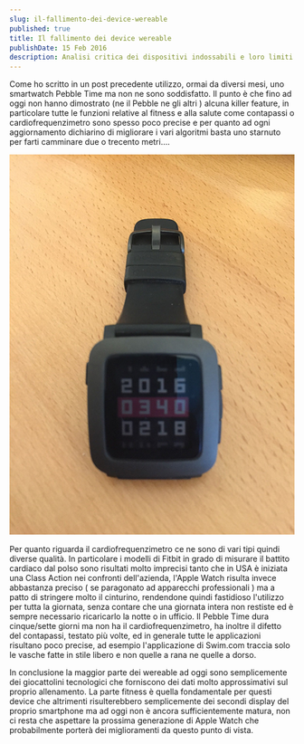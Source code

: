 ```yaml
---
slug: il-fallimento-dei-device-wereable
published: true
title: Il fallimento dei device wereable
publishDate: 15 Feb 2016
description: Analisi critica dei dispositivi indossabili e loro limiti attuali
---
```


Come ho scritto in un post precedente utilizzo, ormai da diversi mesi, uno smartwatch Pebble Time ma non ne sono soddisfatto. Il punto è che fino ad oggi non hanno dimostrato (ne il Pebble ne gli altri ) alcuna killer feature, in particolare tutte le funzioni relative al fitness e alla salute come contapassi o cardiofrequenzimetro sono spesso poco precise e per quanto ad ogni aggiornamento dichiarino di migliorare i vari algoritmi basta uno starnuto per farti camminare due o trecento metri....

<!--more-->

![Pebble Time](../assets/PebbleTime.JPG)

Per quanto riguarda il cardiofrequenzimetro ce ne sono di vari tipi quindi diverse qualità. In particolare i modelli di Fitbit in grado di misurare il battito cardiaco dal polso sono risultati molto imprecisi tanto che in USA è iniziata una Class Action nei confronti dell'azienda, l'Apple Watch risulta invece abbastanza preciso ( se paragonato ad apparecchi professionali ) ma a patto di stringere molto il cinturino, rendendone quindi fastidioso l'utilizzo per tutta la giornata, senza contare che una giornata intera non restiste ed è sempre necessario ricaricarlo la notte o in ufficio. Il Pebble Time dura cinque/sette giorni ma non ha il cardiofrequenzimetro, ha inoltre il difetto del contapassi, testato più volte, ed in generale tutte le applicazioni risultano poco precise, ad esempio l'applicazione di Swim.com traccia solo le vasche fatte in stile libero e non quelle a rana ne quelle a dorso.

In conclusione la maggior parte dei wereable ad oggi sono semplicemente dei giocattolini tecnologici che forniscono dei dati molto approssimativi sul proprio allenamento. La parte fitness è quella fondamentale per questi device che altrimenti risulterebbero semplicemente dei secondi display del proprio smartphone ma ad oggi non è ancora sufficientemente matura, non ci resta che aspettare la prossima generazione di Apple Watch che probabilmente porterà dei miglioramenti da questo punto di vista.

